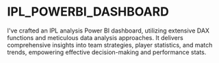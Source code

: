 # IPL_POWERBI_DASHBOARD
I've crafted an IPL analysis Power BI dashboard, utilizing extensive DAX functions and meticulous data analysis approaches. It delivers comprehensive insights into team strategies, player statistics, and match trends, empowering effective decision-making and performance stats.
